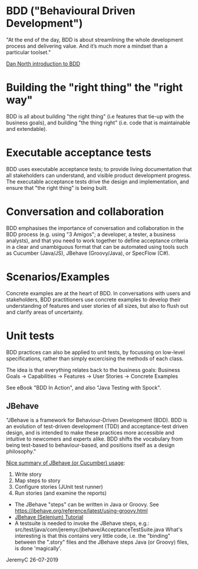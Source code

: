 # BDD ("Behavioural Driven Development")

"At the end of the day, BDD is about streamlining the whole development process
and delivering value. And it’s much more a mindset than a particular toolset."

[Dan North introduction to BDD](https://dannorth.net/introducing-bdd/)

Building the "right thing" the "right way"
==========================================
BDD is all about building "the right thing" (i.e features that tie-up with the
business goals), and building "the thing right" (i.e. code that is maintainable 
and extendable).

Executable acceptance tests
===========================
BDD uses executable acceptance tests; to provide living documentation that all 
stakeholders can understand, and visible product development progress. The
executable acceptance tests drive the design and implementation, and ensure 
that "the right thing" is being built.

Conversation and collaboration
==============================
BDD emphasises the importance of conversation and collaboration in the BDD process 
(e.g. using "3 Amigos"; a developer, a tester, a business analysts), and that you
need to work together to define acceptance criteria in a clear and unambiguous 
format that can be automated using tools such as Cucumber (Java/JS), 
JBehave (Groovy/Java), or SpecFlow (C#).

Scenarios/Examples
==================
Concrete examples are at the heart of BDD. In conversations with users and stakeholders, 
BDD practitioners use concrete examples to develop their understanding of features and 
user stories of all sizes, but also to flush out and clarify areas of uncertainty.

Unit tests
==========
BDD practices can also be applied to unit tests, by focussing on low-level
specifications, rather than simply excercising the methods of each class.

The idea is that everything relates back to the business goals:
Business Goals -> Capabilities -> Features -> User Stories -> Concrete Examples

See eBook "BDD In Action", and also "Java Testing with Spock".


## JBehave 
"JBehave is a framework for Behaviour-Driven Development (BDD). BDD is an evolution of 
test-driven development (TDD) and acceptance-test driven design, and is intended to make 
these practices more accessible and intuitive to newcomers and experts alike. BDD shifts 
the vocabulary from being test-based to behaviour-based, and positions itself as a design 
philosophy." 

[Nice summary of JBehave (or Cucumber) usage](https://jbehave.org/reference/latest/index.html):
1. Write story
2. Map steps to story
3. Configure stories (JUnit test runner)
4. Run stories (and examine the reports)

- The JBehave "steps" can be written in Java or Groovy. See https://jbehave.org/reference/latest/using-groovy.html
- [JBehave (Selenium) Tutorial](https://github.com/jbehave/jbehave-tutorial)
- A testsuite is needed to invoke the JBehave steps, e.g.:
	src/test/java/com/jeremyc/jbehave/AcceptanceTestSuite.java
  What's interesting is that this contains very little code, i.e. the "binding" between the 
  ".story" files and the JBehave steps Java (or Groovy) files, is done 'magically'.


JeremyC 26-07-2019
